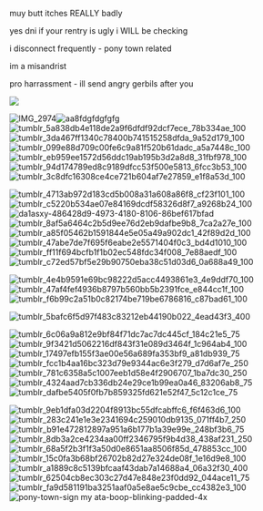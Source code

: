 muy butt itches REALLY badly

yes dni if your rentry is ugly i WILL be checking

i disconnect frequently - pony town related

im a misandrist

pro harrassment - ill send angry gerbils after you

![](https://komarev.com/ghpvc/?username=gapteethed&color=blueviolet&style=for-the-badge)

![IMG_2974](https://github.com/user-attachments/assets/6a64ca34-b661-425d-b026-a706fffd37cc)![aa8fdgfdgfgfg](https://github.com/user-attachments/assets/93cb4301-edc7-4b93-a6c9-7617515e17c6)![tumblr_5a838db4e118de2a9f6dfdf92dcf7ece_78b334ae_100](https://github.com/user-attachments/assets/58a8cf9d-fecf-492a-a7d0-a3499d369a1b)![tumblr_3da467ff1340c78400b741515258dfda_9a52d179_100](https://github.com/user-attachments/assets/7c7c2d74-e05d-4d67-a22c-31f57148e72f)![tumblr_099e88d709c00fe6c9a81f520b61dadc_a5a7448c_100](https://github.com/user-attachments/assets/896583d3-609c-4047-867b-2031fd071d26)
![tumblr_eb959ee1572d56ddc19ab195b3d2a8d8_31fbf978_100](https://github.com/user-attachments/assets/4273491d-fd26-411a-bcc3-9d8eb2bf5db9)![tumblr_94d174789ed8c9189dfcc53f500e5813_6fcc3b53_100](https://github.com/user-attachments/assets/9d9c9dd1-2a13-4c35-9ea3-0f319445e26e)![tumblr_3c8dfc16308ce4ce721b604af7e27859_e1f8a53d_100](https://github.com/user-attachments/assets/deaaf035-a0ab-438d-ba88-aa83c14a4b23)


![tumblr_4713ab972d183cd5b008a31a608a86f8_cf23f101_100](https://github.com/user-attachments/assets/ddbc6a81-24c0-4bd5-b521-ad7a53cc9cdb)![tumblr_c5220b534ae07e84169dcdf58326d8f7_a9268b24_100](https://github.com/user-attachments/assets/f90b5c25-ab71-47ef-bfb3-1d5f7a64ecbb)![da1asxy-486428d9-4973-4180-8106-86bef617bfad](https://github.com/user-attachments/assets/009c5f59-7f06-481c-93ac-5187d8317378)![tumblr_8af5a6464c2b5d9ee76d2eb9dafbe9b8_7ca2a27e_100](https://github.com/user-attachments/assets/86293809-0b67-4518-a2d3-af3f2393801a)![tumblr_a85f05462b1591844e5e05a49a902dc1_42f89d2d_100](https://github.com/user-attachments/assets/3cf5e97c-07eb-4a34-8a54-4e8ef1a45ea7)![tumblr_47abe7de7f695f6eabe2e5571404f0c3_bd4d1010_100](https://github.com/user-attachments/assets/d4d8cafd-11c8-4541-bfeb-07a96b96ee51)![tumblr_ff11f694bcfb1f1b02ec548fdc34f008_7e88aedf_100](https://github.com/user-attachments/assets/345d7559-4a58-428c-be34-01cfbe2814df)![tumblr_c72ed57bf5e29b90750eba38c51d03d6_0a688a49_100](https://github.com/user-attachments/assets/ac2d4cbf-2fb9-4a5d-9171-a79fd8c85909)

![tumblr_4e4b9591e69bc98222d5acc4493861e3_4e9ddf70_100](https://github.com/user-attachments/assets/34604b03-bfdf-4532-b3d8-a2b140621d46)![tumblr_47af4fef4936b8797b560bb5b2391fce_e844cc1f_100](https://github.com/user-attachments/assets/c0c94c29-bcb2-48b7-bf1e-dc5735e61390)![tumblr_f6b99c2a51b0c82174be719be6786816_c87bad61_100](https://github.com/user-attachments/assets/0c476f38-c10a-4512-94df-988b386fb5a2)




![tumblr_5bafc6f5d97f483c83212eb44190b022_4ead43f3_400](https://github.com/user-attachments/assets/035a94f9-c74f-4138-bad6-3a9a94fee4a7)




![tumblr_6c06a9a812e9bf84f71dc7ac7dc445cf_184c21e5_75](https://github.com/user-attachments/assets/e8953395-b204-4149-97cc-4f8a313747f2)![tumblr_9f3421d5062216df843f31e089d3464f_1c964ab4_100](https://github.com/user-attachments/assets/ead1d01a-ad39-4c45-892f-685217f2dd7a)![tumblr_17497efb155f3ae00e56a689fa353bf9_a81db939_75](https://github.com/user-attachments/assets/1bced4a1-ea39-4e0f-871a-cbaa16fbdde2)
![tumblr_fcc1b4aa16bc323d79e9344ac6e3f279_d7d6af7e_250](https://github.com/user-attachments/assets/3010f71c-a925-4bad-b2c2-bc09f1a4c015)
![tumblr_781c6358a5c1007eeb1d58e4f2906707_1ba7dc30_250](https://github.com/user-attachments/assets/cb4da43b-c484-4b22-b19f-e5f432e7284c)![tumblr_4324aad7cb336db24e29ce1b99ea0a46_83206ab8_75](https://github.com/user-attachments/assets/f0a4161a-9bab-4087-8fa4-816e9ae40b8e)![tumblr_dafbe5405f0fb7b859325fd621e52f47_5c12c1ce_75](https://github.com/user-attachments/assets/621fd0a8-1a40-4094-aa05-7f0808f6ca73)

![tumblr_9eb1dfa03d2204f8913bc55dfcabffc6_f6f463d6_100](https://github.com/user-attachments/assets/46548bbe-102c-49be-9ef1-02e53a8f1358)![tumblr_283c241e1e3e2341694c259010db9135_071ff4b7_250](https://github.com/user-attachments/assets/6acce260-59ef-4610-93f8-53de0120ba40)![tumblr_b91e472812897a951a6b177b1a39e99e_248bf3b6_75](https://github.com/user-attachments/assets/24fe586b-86ff-47d2-ba12-339e6e1e3557)
![tumblr_8db3a2ce4234aa00ff2346795f9b4d38_438af231_250](https://github.com/user-attachments/assets/248b26ef-753c-44fa-847a-630b2460719d)![tumblr_68a5f2b3f1f3a50d0e8651aa8506f85d_478853cc_100](https://github.com/user-attachments/assets/a5a0bc51-7370-4019-8acd-749741fa787f)![tumblr_15c0fa3b68bf26702b82d27e324de08f_1e16d9e8_100](https://github.com/user-attachments/assets/5a0771ba-5cb0-4ce7-b7a4-a0a47dfa653a)![tumblr_a1889c8c5139bfcaaf43dab7a14688a4_06a32f30_400](https://github.com/user-attachments/assets/089ac50e-7563-4654-9e06-5ca16c6c500b)![tumblr_62504cb8ec303c27d47e848e23f0dd92_044ace11_75](https://github.com/user-attachments/assets/ef5b61d7-fee5-40b3-ab44-8d07953297e2)![tumblr_fa9d581191ba3251aaf0a5e8ae5c9cbe_cc4382e3_100](https://github.com/user-attachments/assets/e44a6408-b395-4236-818c-ec37d72e8fed)![pony-town-sign my ata-boop-blinking-padded-4x](https://github.com/user-attachments/assets/40d6ed9e-b83d-4b86-842f-05c8c4b71b8f)


















